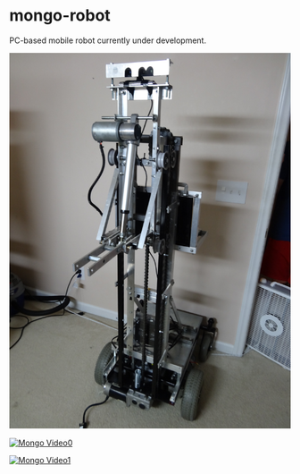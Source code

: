 # mongo-robot
PC-based mobile robot currently under development.

![Mongo](https://github.com/RyanDellana/mongo-robot/blob/master/Mongo.JPG)

[![Mongo Video0](https://img.youtube.com/vi/0nc-OOtKmAQ/0.jpg)](https://www.youtube.com/watch?v=0nc-OOtKmAQ)

[![Mongo Video1](https://img.youtube.com/vi/ocXfcvlPi6c/0.jpg)](https://www.youtube.com/watch?v=ocXfcvlPi6c)

